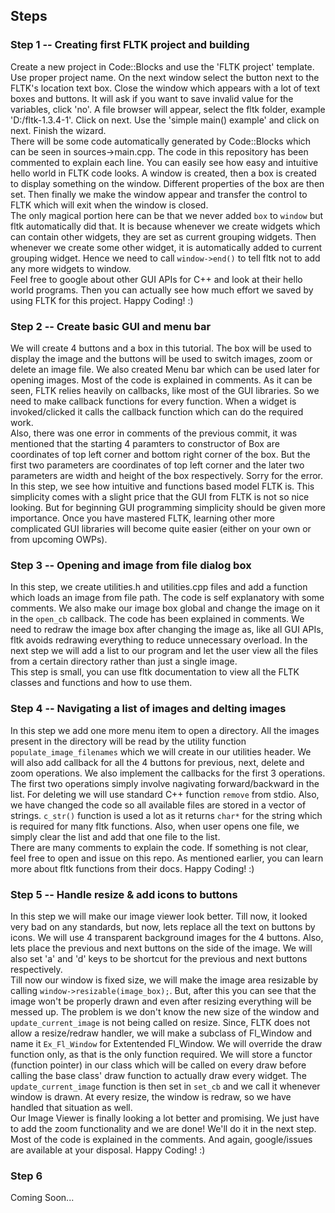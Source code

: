 ## Steps
### Step 1 -- Creating first FLTK project and building
Create a new project in Code::Blocks and use the 'FLTK project' template. Use proper project name. On the next window select the button next to the FLTK's location text box. Close the window which appears with a lot of text boxes and buttons. It will ask if you want to save invalid value for the variables, click 'no'. A file browser will appear, select the fltk folder, example 'D:/fltk-1.3.4-1'. Click on next. Use the 'simple main() example' and click on next. Finish the wizard.  
There will be some code automatically generated by Code::Blocks which can be seen in sources->main.cpp. The code in this repository has been commented to explain each line. You can easily see how easy and intuitive hello world in FLTK code looks. A window is created, then a box is created to display something on the window. Different properties of the box are then set. Then finally we make the window appear and transfer the control to FLTK which will exit when the window is closed.  
The only magical portion here can be that we never added `box` to `window` but fltk automatically did that. It is because whenever we create widgets which can contain other widgets, they are set as current grouping widgets. Then whenever we create some other widget, it is automatically added to current grouping widget. Hence we need to call `window->end()` to tell fltk not to add any more widgets to window.  
Feel free to google about other GUI APIs for C++ and look at their hello world programs. Then you can actually see how much effort we saved by using FLTK for this project. Happy Coding! :)  

### Step 2 -- Create basic GUI and menu bar
We will create 4 buttons and a box in this tutorial. The box will be used to display the image and the buttons will be used to switch images, zoom or delete an image file. We also created Menu bar which can be used later for opening images. Most of the code is explained in comments. As it can be seen, FLTK relies heavily on callbacks, like most of the GUI libraries. So we need to make callback functions for every function. When a widget is invoked/clicked it calls the callback function which can do the required work.  
Also, there was one error in comments of the previous commit, it was mentioned that the starting 4 paramters to constructor of Box are coordinates of top left corner and bottom right corner of the box. But the first two parameters are coordinates of top left corner and the later two parameters are width and height of the box respectively. Sorry for the error.  
In this step, we see how intuitive and functions based model FLTK is. This simplicity comes with a slight price that the GUI from FLTK is not so nice looking. But for beginning GUI programming simplicity should be given more importance. Once you have mastered FLTK, learning other more complicated GUI libraries will become quite easier (either on your own or from upcoming OWPs).  

### Step 3 -- Opening and image from file dialog box
In this step, we create utilities.h and utilities.cpp files and add a function which loads an image from file path. The code is self explanatory with some comments. We also make our image box global and change the image on it in the `open_cb` callback. The code has been explained in comments. We need to redraw the image box after changing the image as, like all GUI APIs, fltk avoids redrawing everything to reduce unnecessary overload. In the next step we will add a list to our program and let the user view all the files from a certain directory rather than just a single image.  
This step is small, you can use fltk documentation to view all the FLTK classes and functions and how to use them.  

### Step 4 -- Navigating a list of images and delting images
In this step we add one more menu item to open a directory. All the images present in the directory will be read by the utility function `populate_image_filenames` which we will create in our utilities header. We will also add callback for all the 4 buttons for previous, next, delete and zoom operations. We also implement the callbacks for the first 3 operations. The first two operations simply involve nagivating forward/backward in the list. For deleting we will use standard C++ function `remove` from stdio. Also, we have changed the code so all available files are stored in a vector of strings. `c_str()` function is used a lot as it returns `char*` for the string which is required for many fltk functions. Also, when user opens one file, we simply clear the list and add that one file to the list.  
There are many comments to explain the code. If something is not clear, feel free to open and issue on this repo. As mentioned earlier, you can learn more about fltk functions from their docs. Happy Coding! :)  

### Step 5 -- Handle resize & add icons to buttons
In this step we will make our image viewer look better. Till now, it looked very bad on any standards, but now, lets replace all the text on buttons by icons. We will use 4 transparent background images for the 4 buttons. Also, lets place the previous and next buttons on the side of the image. We will also set 'a' and 'd' keys to be shortcut for the previous and next buttons respectively.  
Till now our window is fixed size, we will make the image area resizable by calling `window->resizable(image_box);`. But, after this you can see that the image won't be properly drawn and even after resizing everything will be messed up. The problem is we don't know the new size of the window and `update_current_image` is not being called on resize. Since, FLTK does not allow a resize/redraw handler, we will make a subclass of Fl_Window and name it `Ex_Fl_Window` for Extentended Fl_Window. We will override the draw function only, as that is the only function required. We will store a functor (function pointer) in our class which will be called on every draw before calling the base class' draw function to actually draw every widget. The `update_current_image` function is then set in `set_cb` and we call it whenever window is drawn. At every resize, the window is redraw, so we have handled that situation as well.  
Our Image Viewer is finally looking a lot better and promising. We just have to add the zoom functionality and we are done! We'll do it in the next step. Most of the code is explained in the comments. And again, google/issues are available at your disposal. Happy Coding! :)  

### Step 6
Coming Soon...
